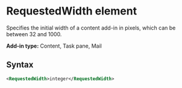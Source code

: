 # RequestedWidth element

Specifies the initial width of a content add-in in pixels, which can be between 32 and 1000.

**Add-in type:** Content, Task pane, Mail

## Syntax

```XML
<RequestedWidth>integer</RequestedWidth>
```

